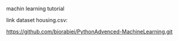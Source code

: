 machin learning tutorial


link dataset housing.csv:

https://github.com/biorabiei/PythonAdvenced-MachineLearning.git
